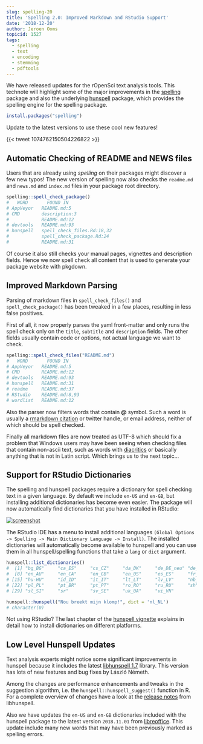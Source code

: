 ```yaml
---
slug: spelling-20
title: 'Spelling 2.0: Improved Markdown and RStudio Support'
date: '2018-12-20'
author: Jeroen Ooms
topicid: 1527
tags:
  - spelling
  - text
  - encoding
  - stemming
  - pdftools
---
```


We have released updates for the rOpenSci text analysis tools. This technote will highlight some of the major improvements in the [spelling](https://github.com/ropensci/spelling#readme) package and also the underlying [hunspell](https://cloud.r-project.org/web/packages/hunspell/vignettes/intro.html) package, which provides the spelling engine for the spelling package.

```r
install.packages("spelling")
```

Update to the latest versions to use these cool new features!

{{< tweet 1074762150504226822 >}}


## Automatic Checking of README and NEWS files


Users that are already using _spelling_ on their packages might discover a few new typos! The new version of spelling now also checks the `readme.md` and `news.md` and `index.md` files in your package root directory. 

```r
spelling::spell_check_package()
#   WORD       FOUND IN
# AppVeyor   README.md:5
# CMD        description:3
#            README.md:12
# devtools   README.md:93
# hunspell   spell_check_files.Rd:18,32
#            spell_check_package.Rd:24
#            README.md:31
```

Of course it also still checks your manual pages, vignettes and description fields. Hence we now spell check all content that is used to generate your package website with pkgdown.


## Improved Markdown Parsing

Parsing of markdown files in `spell_check_files()` and `spell_check_package()` has been tweaked in a few places, resulting in less false positives.

First of all, it now properly parses the yaml front-matter and only runs the spell check only on the `title`, `subtitle` and `description` fields. The other fields usually contain code or options, not actual language we want to check.

```r
spelling::spell_check_files("README.md")
#   WORD       FOUND IN
# AppVeyor   README.md:5
# CMD        README.md:12
# devtools   README.md:93
# hunspell   README.md:31
# readme     README.md:37
# RStudio    README.md:8,93
# wordlist   README.md:12
```


Also the parser now filters words that contain __@__ symbol. Such a word is usually a [rmarkdown citation](https://rmarkdown.rstudio.com/authoring_bibliographies_and_citations.html) or twitter handle, or email address, neither of which should be spell checked.

Finally all markdown files are now treated as UTF-8 which should fix a problem that Windows users may have been seeing when checking files that contain non-ascii text, such as words with [diacritics](https://github.com/ropensci/spelling/issues/17) or basically anything that is not in Latin script. Which brings us to the next topic...


## Support for RStudio Dictionaries

The spelling and hunspell packages require a dictionary for spell checking text in a given language. By default we include `en-US` and `en-GB`, but installing additional dictionaries has become even easier. The package will now automatically find dictionaries that you have installed in RStudio:

[![screenshot](https://jeroen.github.io/images/rs-hunspell.png)](https://cloud.r-project.org/web/packages/hunspell/vignettes/intro.html#hunspell_dictionaries)

The RStudio IDE has a menu to install additional languages `(Global Options -> Spelling -> Main Dictionary Language -> Install)`. The installed dictionaries will automatically become available to hunspell and you can use them in all hunspell/spelling functions that take a `lang` or `dict` argument.

```r
hunspell::list_dictionaries()
#  [1] "bg_BG"     "ca_ES"     "cs_CZ"     "da_DK"     "de_DE_neu" "de_DE"     "el_GR"    
#  [8] "en_AU"     "en_CA"     "en_GB"     "en_US"     "es_ES"     "fr_FR"     "hr_HR"    
# [15] "hu-HU"     "id_ID"     "it_IT"     "lt_LT"     "lv_LV"     "nb_NO"     "nl_NL"    
# [22] "pl_PL"     "pt_BR"     "pt_PT"     "ro_RO"     "ru_RU"     "sh"        "sk_SK"    
# [29] "sl_SI"     "sr"        "sv_SE"     "uk_UA"     "vi_VN"

hunspell::hunspell("Nou breekt mijn klomp!", dict = 'nl_NL')
# character(0)
```

Not using RStudio? The last chapter of the [hunspell vignette](https://cloud.r-project.org/web/packages/hunspell/vignettes/intro.html#hunspell_dictionaries) explains in detail how to install dictionaries on different platforms.


## Low Level Hunspell Updates

Text analysis experts might notice some significant improvements in hunspell because it includes the latest [libhunspell 1.7](https://github.com/explore) library. This version has lots of new features and bug fixes by László Németh. 

Among the changes are performance enhancements and tweaks in the suggestion algorithm, i.e. the `hunspell::hunspell_suggest()` function in R. For a complete overview of changes have a look at the [release notes](https://github.com/hunspell/hunspell/blob/master/NEWS) from libhunspell. 

Also we have updates the `en-US` and `en-GB` dictionaries included with the hunspell package to the latest version `2018.11.01` from [libreoffice](https://extensions.libreoffice.org/extensions/english-dictionaries/2018-11.01). This update include many new words that may have been previously marked as spelling errors. 
